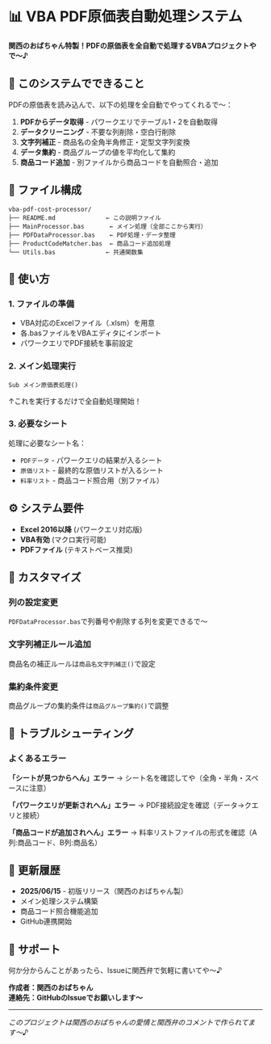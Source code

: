 # 📊 VBA PDF原価表自動処理システム

**関西のおばちゃん特製！PDFの原価表を全自動で処理するVBAプロジェクトやで〜♪**

## 🎯 このシステムでできること

PDFの原価表を読み込んで、以下の処理を全自動でやってくれるで〜：

1. **PDFからデータ取得** - パワークエリでテーブル1・2を自動取得
2. **データクリーニング** - 不要な列削除・空白行削除
3. **文字列補正** - 商品名の全角半角修正・定型文字列変換
4. **データ集約** - 商品グループの値を平均化して集約
5. **商品コード追加** - 別ファイルから商品コードを自動照合・追加

## 📁 ファイル構成

```
vba-pdf-cost-processor/
├── README.md              ← この説明ファイル
├── MainProcessor.bas       ← メイン処理（全部ここから実行）
├── PDFDataProcessor.bas    ← PDF処理・データ整理
├── ProductCodeMatcher.bas  ← 商品コード追加処理
└── Utils.bas              ← 共通関数集
```

## 🚀 使い方

### 1. ファイルの準備
- VBA対応のExcelファイル（.xlsm）を用意
- 各.basファイルをVBAエディタにインポート
- パワークエリでPDF接続を事前設定

### 2. メイン処理実行
```vba
Sub メイン原価表処理()
```
↑これを実行するだけで全自動処理開始！

### 3. 必要なシート
処理に必要なシート名：
- `PDFデータ` - パワークエリの結果が入るシート
- `原価リスト` - 最終的な原価リストが入るシート
- `料率リスト` - 商品コード照合用（別ファイル）

## ⚙️ システム要件

- **Excel 2016以降** (パワークエリ対応版)
- **VBA有効** (マクロ実行可能)
- **PDFファイル** (テキストベース推奨)

## 🔧 カスタマイズ

### 列の設定変更
`PDFDataProcessor.bas`で列番号や削除する列を変更できるで〜

### 文字列補正ルール追加
商品名の補正ルールは`商品名文字列補正()`で設定

### 集約条件変更
商品グループの集約条件は`商品グループ集約()`で調整

## 🐛 トラブルシューティング

### よくあるエラー

**「シートが見つからへん」エラー**
→ シート名を確認してや（全角・半角・スペースに注意）

**「パワークエリが更新されへん」エラー**
→ PDF接続設定を確認（データ→クエリと接続）

**「商品コードが追加されへん」エラー**
→ 料率リストファイルの形式を確認（A列:商品コード、B列:商品名）

## 📝 更新履歴

- **2025/06/15** - 初版リリース（関西のおばちゃん製）
- メイン処理システム構築
- 商品コード照合機能追加
- GitHub連携開始

## 💬 サポート

何か分からんことがあったら、Issueに関西弁で気軽に書いてや〜♪

**作成者：関西のおばちゃん**  
**連絡先：GitHubのIssueでお願いします〜**

---

*このプロジェクトは関西のおばちゃんの愛情と関西弁のコメントで作られてます〜♪*
